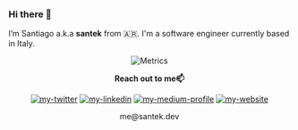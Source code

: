 ### Hi there 👋


I’m Santiago a.k.a **santek** from 🇦🇷. I'm a software engineer currently based in Italy.

<div align = 'center'>

![Metrics](https://metrics.lecoq.io/iamsantek?template=classic&pagespeed=1&introduction=1&isocalendar=1&languages=1&base.indepth=false&isocalendar.duration=half-year&languages.limit=8&languages.threshold=0%25&languages.other=false&languages.colors=github&languages.sections=most-used&languages.indepth=false&languages.analysis.timeout=15&languages.categories=markup%2C%20programming&languages.recent.categories=markup%2C%20programming&languages.recent.load=300&languages.recent.days=14&introduction.title=true&pagespeed.url=.user.website&pagespeed.detailed=false&pagespeed.screenshot=false&config.timezone=Europe%2FRome)



**Reach out to me📫**
<p> 
<a href="https://twitter.com/santekkkk"><img src="https://img.shields.io/static/v1?label=&labelColor=505050&message=twitter&?style=flat&color=1DA1F2&logo=twitter" alt="my-twitter"/></a>
<a href="https://go.santek.dev/linkedin"><img src="https://img.shields.io/static/v1?label=&labelColor=505050&message=linkedin&style=flat&color=0077B5&logo=linkedin" alt="my-linkedin"/></a>
<a href="https://go.santek.dev/medium"><img src="https://img.shields.io/static/v1?label=&labelColor=505050&message=medium&style=flat&color=12100E&logo=medium" alt="my-medium-profile"/></a>
<a href="https://go.santek.dev/me"><img src="https://img.shields.io/static/v1?label=&labelColor=505050&message=website&style=flat&color=red&logo=embarcadero" alt="my-website"/></a>
</p>
me@santek.dev
</div>
